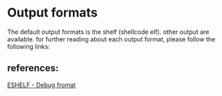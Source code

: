 # Output formats
The default output formats is the shelf (shellcode elf).
other output are available.
for further reading about each output format, please follow the following links:

## references:

[ESHELF - Debug fromat](eshelf.md)
